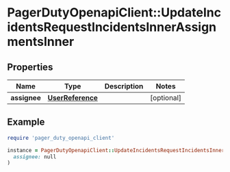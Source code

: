 # PagerDutyOpenapiClient::UpdateIncidentsRequestIncidentsInnerAssignmentsInner

## Properties

| Name | Type | Description | Notes |
| ---- | ---- | ----------- | ----- |
| **assignee** | [**UserReference**](UserReference.md) |  | [optional] |

## Example

```ruby
require 'pager_duty_openapi_client'

instance = PagerDutyOpenapiClient::UpdateIncidentsRequestIncidentsInnerAssignmentsInner.new(
  assignee: null
)
```

